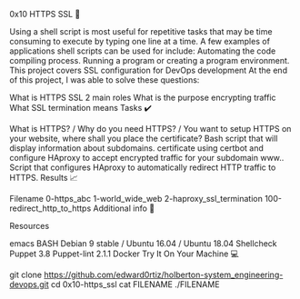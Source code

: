 0x10 HTTPS SSL 🔧

Using a shell script is most useful for repetitive tasks that may be time consuming to execute by typing one line at a time. A few examples of applications shell scripts can be used for include: Automating the code compiling process. Running a program or creating a program environment. This project covers SSL configuration for DevOps development
At the end of this project, I was able to solve these questions:

What is HTTPS SSL 2 main roles
What is the purpose encrypting traffic
What SSL termination means
Tasks ✔️

What is HTTPS? / Why do you need HTTPS? / You want to setup HTTPS on your website, where shall you place the certificate?
Bash script that will display information about subdomains.
certificate using certbot and configure HAproxy to accept encrypted traffic for your subdomain www..
Script that configures HAproxy to automatically redirect HTTP traffic to HTTPS.
Results 📈

Filename
0-https_abc
1-world_wide_web
2-haproxy_ssl_termination
100-redirect_http_to_https
Additional info 🚧

Resources

emacs
BASH
Debian 9 stable / Ubuntu 16.04 / Ubuntu 18.04
Shellcheck
Puppet 3.8
Puppet-lint 2.1.1
Docker
Try It On Your Machine 💻

git clone https://github.com/edward0rtiz/holberton-system_engineering-devops.git
cd 0x10-https_ssl
cat FILENAME
./FILENAME
